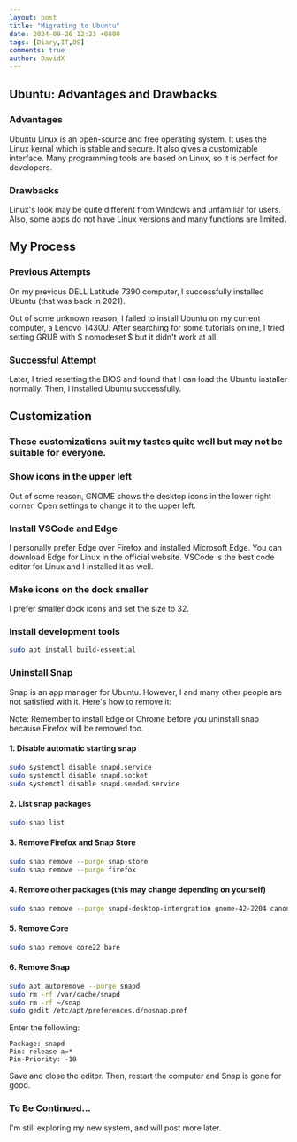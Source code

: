 ```yaml
---
layout: post
title: "Migrating to Ubuntu"
date: 2024-09-26 12:23 +0800
tags: [Diary,IT,OS]
comments: true
author: DavidX
---
```

## Ubuntu: Advantages and Drawbacks

### Advantages

Ubuntu Linux is an open-source and free operating system. It uses the Linux kernal which is stable and secure. It also gives a customizable interface. Many programming tools are based on Linux, so it is perfect for developers.

### Drawbacks

Linux\'s look may be quite different from Windows and unfamiliar for users. Also, some apps do not have Linux versions and many functions are limited.

## My Process

### Previous Attempts

On my previous DELL Latitude 7390 computer, I successfully installed Ubuntu (that was back in 2021).

Out of some unknown reason, I failed to install Ubuntu on my current computer, a Lenovo T430U. After searching for some tutorials online, I tried setting GRUB with $ nomodeset $ but it didn\'t work at all.

### Successful Attempt

Later, I tried resetting the BIOS and found that I can load the Ubuntu installer normally. Then, I installed Ubuntu successfully.

## Customization

### These customizations suit my tastes quite well but may not be suitable for everyone.

### Show icons in the upper left

Out of some reason, GNOME shows the desktop icons in the lower right corner. Open settings to change it to the upper left.

### Install VSCode and Edge

I personally prefer Edge over Firefox and installed Microsoft Edge. You can download Edge for Linux in the official website. VSCode is the best code editor for Linux and I installed it as well.

### Make icons on the dock smaller

I prefer smaller dock icons and set the size to 32.

### Install development tools

```bash
sudo apt install build-essential
```

### Uninstall Snap

Snap is an app manager for Ubuntu. However, I and many other people are not satisfied with it. Here\'s how to remove it:

Note: Remember to install Edge or Chrome before you uninstall snap because Firefox will be removed too.

#### 1. Disable automatic starting snap

```bash
sudo systemctl disable snapd.service
sudo systemctl disable snapd.socket
sudo systemctl disable snapd.seeded.service
```

#### 2. List snap packages

```bash
sudo snap list
```

#### 3. Remove Firefox and Snap Store

```bash
sudo snap remove --purge snap-store
sudo snap remove --purge firefox
```

#### 4. Remove other packages (this may change depending on yourself)

```bash
sudo snap remove --purge snapd-desktop-intergration gnome-42-2204 canonical-livepatch  gtk-common-themes 
```

#### 5. Remove Core

```bash
sudo snap remove core22 bare
```

#### 6. Remove Snap

```bash
sudo apt autoremove --purge snapd
sudo rm -rf /var/cache/snapd
sudo rm -rf ~/snap
sudo gedit /etc/apt/preferences.d/nosnap.pref
```

Enter the following:

```
Package: snapd
Pin: release a=*
Pin-Priority: -10
```

Save and close the editor. Then, restart the computer and Snap is gone for good.

### To Be Continued...

I\'m still exploring my new system, and will post more later.

